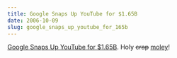 ```yaml
---
title: Google Snaps Up YouTube for $1.65B
date: 2006-10-09
slug: google_snaps_up_youtube_for_165b
---
```

<p><a href="http://www.newsvine.com/_news/2006/10/09/392556-google-snaps-up-youtube-for-165b">Google Snaps Up YouTube for $1.65B</a>. Holy <del>crap</del> <ins>moley</ins>!</p>